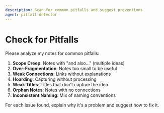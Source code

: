 ```yaml
---
description: Scan for common pitfalls and suggest preventions
agent: pitfall-detector
---
```


# Check for Pitfalls

Please analyze my notes for common pitfalls:

1. **Scope Creep**: Notes with "and also..." (multiple ideas)
2. **Over-Fragmentation**: Notes too small to be useful
3. **Weak Connections**: Links without explanations
4. **Hoarding**: Capturing without processing
5. **Weak Titles**: Titles that don't capture the idea
6. **Orphan Notes**: Notes with no connections
7. **Inconsistent Naming**: Mix of naming conventions

For each issue found, explain why it's a problem and suggest how to fix it.

